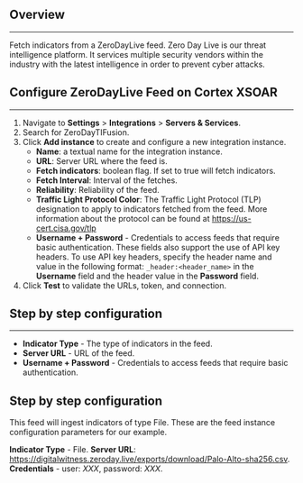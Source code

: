 ## Overview

---

Fetch indicators from a ZeroDayLive feed.
Zero Day Live is our threat intelligence platform. It services multiple security vendors within the industry with the latest intelligence in order to prevent cyber attacks.  

## Configure ZeroDayLive Feed on Cortex XSOAR

---


1. Navigate to __Settings__ > __Integrations__ > __Servers & Services__.
2. Search for ZeroDayTIFusion.
3. Click __Add instance__ to create and configure a new integration instance.
    * __Name__: a textual name for the integration instance.
    * __URL__: Server URL where the feed is.
    * __Fetch indicators__: boolean flag. If set to true will fetch indicators.
    * __Fetch Interval__: Interval of the fetches.
    * __Reliability__: Reliability of the feed. 
    * __Traffic Light Protocol Color__: The Traffic Light Protocol (TLP) designation to apply to indicators fetched from the feed. More information about the protocol can be found at <https://us-cert.cisa.gov/tlp>
    * __Username + Password__ - Credentials to access feeds that require basic authentication. 
These fields also support the use of API key headers. To use API key headers, specify the header name and value in the following format:
`_header:<header_name>` in the __Username__ field and the header value in the __Password__ field.
4. Click __Test__ to validate the URLs, token, and connection.


## Step by step configuration

---

* __Indicator Type__ - The type of indicators in the feed.
* __Server URL__ - URL of the feed.
* __Username + Password__ - Credentials to access feeds that require basic authentication. 

## Step by step configuration

This feed will ingest indicators of type File. These are the feed instance configuration
parameters for our example.

__Indicator Type__ - File.
__Server URL__: <https://digitalwitness.zeroday.live/exports/download/Palo-Alto-sha256.csv>.
__Credentials__ - user: *XXX*, password: *XXX*.
